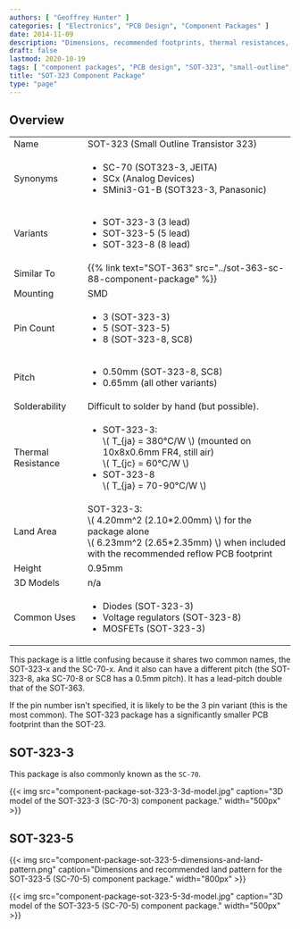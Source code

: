```yaml
---
authors: [ "Geoffrey Hunter" ]
categories: [ "Electronics", "PCB Design", "Component Packages" ]
date: 2014-11-09
description: "Dimensions, recommended footprints, thermal resistances, variants, synonyms and more info about the SOT-323 component package."
draft: false
lastmod: 2020-10-19
tags: [ "component packages", "PCB design", "SOT-323", "small-outline", "transistor" ]
title: "SOT-323 Component Package"
type: "page"
---
```


## Overview

<table>
  <tbody>
    <tr>
      <td>Name</td>
      <td>SOT-323 (Small Outline Transistor 323)</td>
    </tr>
    <tr>
      <td>Synonyms</td>
      <td>
        <ul>
          <li>SC-70 (SOT323-3, JEITA)</li>
          <li>SCx (Analog Devices)</li>
          <li>SMini3-G1-B (SOT323-3, Panasonic)</li>
        </ul>
      </td>
    </tr>
    <tr>
      <td>Variants</td>
      <td>
        <ul>
          <li>SOT-323-3 (3 lead)</li>
          <li>SOT-323-5 (5 lead)</li>
          <li>SOT-323-8 (8 lead)</li>
        </ul>
      </td>
    </tr>
    <tr>
      <td>Similar To</td>
      <td>{{% link text="SOT-363" src="../sot-363-sc-88-component-package" %}}</td>
    </tr>
    <tr>
      <td>Mounting</td>
      <td>SMD</td>
    </tr>
    <tr>
      <td>Pin Count</td>
      <td>
        <ul>
          <li>3 (SOT-323-3)</li>
          <li>5 (SOT-323-5)</li>
          <li>8 (SOT-323-8, SC8)</li>
        </ul>
      </td>
    </tr>
    <tr>
      <td>Pitch</td>
      <td>
        <ul>
          <li>0.50mm (SOT-323-8, SC8)</li>
          <li>0.65mm (all other variants)</li>
        </ul>
      </td>
    </tr>
    <tr>
      <td>Solderability</td>
      <td>Difficult to solder by hand (but possible).</td>
    </tr>
    <tr>
      <td>Thermal Resistance</td>
      <td>
        <ul>
          <li>
            SOT-323-3:<br/>
            \( T_{ja} = 380°C/W \) (mounted on 10x8x0.6mm FR4, still air)<br/>
            \( T_{jc} = 60°C/W \)
          </li>
          <li>
            SOT-323-8<br/>
            \( T_{ja} = 70-90°C/W \)</li>
        </ul>
      </td>
    </tr>
    <tr>
      <td>Land Area</td>
      <td>
        SOT-323-3:<br/>
        \( 4.20mm^2 (2.10*2.00mm) \) for the package alone<br/>
        \( 6.23mm^2 (2.65*2.35mm) \) when included with the recommended reflow PCB footprint
      </td>
    </tr>
    <tr>
      <td>Height</td>
      <td>0.95mm</td>
    </tr>
    <tr>
      <td>3D Models</td>
      <td>n/a</td>
    </tr>
    <tr>
      <td>Common Uses</td>
      <td>
        <ul>
          <li>Diodes (SOT-323-3)</li>
          <li>Voltage regulators (SOT-323-8)</li>
          <li>MOSFETs (SOT-323-3)</li>
        </ul>
      </td>
    </tr>
  </tbody>
</table>

This package is a little confusing because it shares two common names, the SOT-323-x and the SC-70-x. And it also can have a different pitch (the SOT-323-8, aka SC-70-8 or SC8 has a 0.5mm pitch). It has a lead-pitch double that of the SOT-363.

If the pin number isn't specified, it is likely to be the 3 pin variant (this is the most common). The SOT-323 package has a significantly smaller PCB footprint than the SOT-23. 

## SOT-323-3

This package is also commonly known as the `SC-70`.

{{< img src="component-package-sot-323-3-3d-model.jpg" caption="3D model of the SOT-323-3 (SC-70-3) component package."  width="500px" >}}

## SOT-323-5

{{< img src="component-package-sot-323-5-dimensions-and-land-pattern.png" caption="Dimensions and recommended land pattern for the SOT-323-5 (SC-70-5) component package." width="800px" >}}

{{< img src="component-package-sot-323-5-3d-model.jpg" caption="3D model of the SOT-323-5 (SC-70-5) component package."  width="500px" >}}
